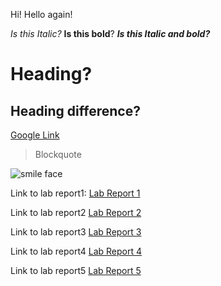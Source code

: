 Hi!
Hello again!

*Is this Italic?*
**Is this bold**?
**_Is this Italic and bold?_**
# Heading? 
## Heading difference?
[Google Link](https://www.google.com/)
> Blockquote


![smile face](https://www.pinterest.com/pin/692921092647043942/)

Link to lab report1:
[Lab Report 1](LabReport1/lab-report-1-week-2.md)

Link to lab report2
[Lab Report 2](LabReport2/lab-report-2-week-4.md)

Link to lab report3
[Lab Report 3](LabReport3/lab-report-3-week-6.md)

Link to lab report4
[Lab Report 4](LabReport4/lab-report-4-week-8.md)

Link to lab report5
[Lab Report 5](LabReport5/lab-report-5-week-10.md)